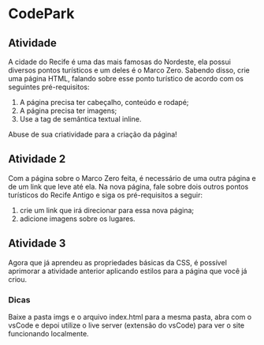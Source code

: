 # CodePark

## Atividade 
A cidade do Recife é uma das mais famosas do Nordeste, ela possui diversos pontos turísticos e um deles é o Marco Zero. Sabendo disso, crie uma página HTML, falando sobre esse ponto turístico de acordo com os seguintes pré-requisitos: 

 1. A página precisa ter cabeçalho, conteúdo e rodapé;
 2. A página precisa ter imagens; 
 3. Use a tag de semântica textual inline. 

 Abuse de sua criatividade para a criação da página! 

 ## Atividade 2 
 Com a página sobre o Marco Zero feita, é necessário de uma outra página e de um link que leve até ela. Na nova página, fale sobre dois outros pontos turísticos do Recife Antigo e siga os pré-requisitos a seguir: 

 1. crie um link que irá direcionar para essa nova página; 
 2. adicione imagens sobre os lugares. 
 
 ## Atividade 3 
 Agora que já aprendeu as propriedades básicas da CSS, é possível aprimorar a atividade anterior aplicando estilos para a página que você já criou.

 ### Dicas 
 Baixe a pasta imgs e o arquivo index.html para a mesma pasta, abra com o vsCode e depoi utilize o live server (extensão do vsCode) para ver o site funcionando localmente.
